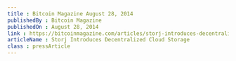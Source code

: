```yaml
---
title : Bitcoin Magazine August 28, 2014
publishedBy : Bitcoin Magazine
publishedOn : August 28, 2014
link : https://bitcoinmagazine.com/articles/storj-introduces-decentralized-cloud-storage-1409254249/
articleName : Storj Introduces Decentralized Cloud Storage 
class : pressArticle
---
```

